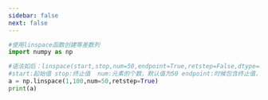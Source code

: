 ```yaml
---
sidebar: false
next: false
---
```

<BlogInfo/>






```python
#使用linspace函数创建等差数列
import numpy as np

#语法如后：linspace(start,stop,num=50,endpoint=True,retstep=False,dtype=None)
#start:起始值 stop:终止值  num:元素的个数，默认值为50 endpoint:时候包含终止值，默认包含 retstep:时候显示间距
a = np.linspace(1,100,num=50,retstep=True)
print(a)

```






<ActionBox />
        
<style>#top-box {margin-top:0.5rem!important;}</style>